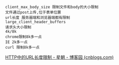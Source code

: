 ```
client_max_body_size 限制文件和body的大小限制
文件通过post上传,位于表单位置
url长度 服务器端和浏览器端都有限制
large_client_header_buffers
请求头大小限制
4k/8k
chrome限制8k多一点
IE 2k多一点
curl 限制8k多一点
```

[HTTP中的URL长度限制 - 星朝 - 博客园 (cnblogs.com)](https://www.cnblogs.com/jpfss/p/10237535.html)

